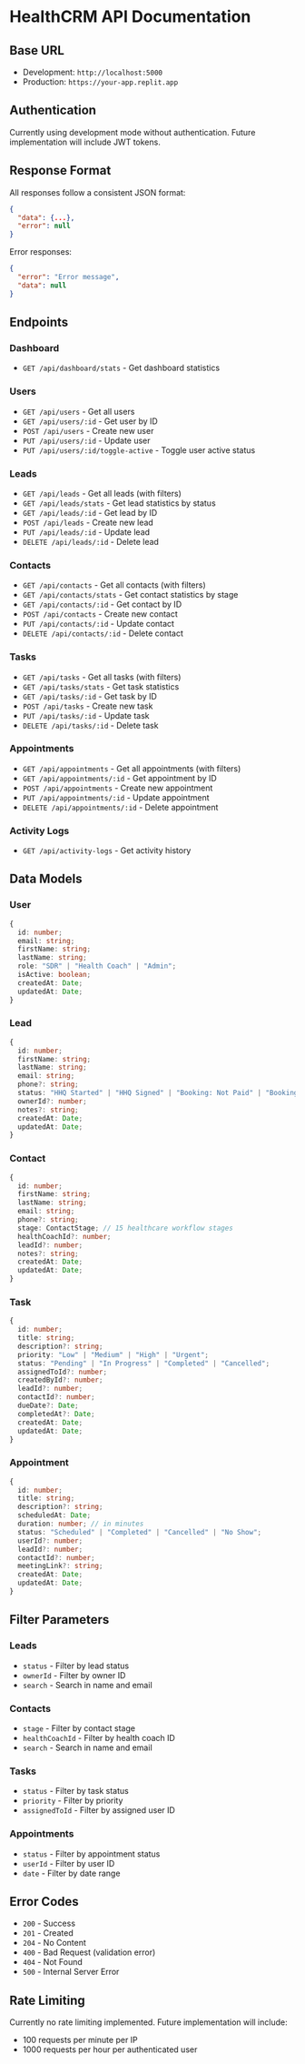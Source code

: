 # HealthCRM API Documentation

## Base URL
- Development: `http://localhost:5000`
- Production: `https://your-app.replit.app`

## Authentication
Currently using development mode without authentication. Future implementation will include JWT tokens.

## Response Format
All responses follow a consistent JSON format:

```json
{
  "data": {...},
  "error": null
}
```

Error responses:
```json
{
  "error": "Error message",
  "data": null
}
```

## Endpoints

### Dashboard
- `GET /api/dashboard/stats` - Get dashboard statistics

### Users
- `GET /api/users` - Get all users
- `GET /api/users/:id` - Get user by ID
- `POST /api/users` - Create new user
- `PUT /api/users/:id` - Update user
- `PUT /api/users/:id/toggle-active` - Toggle user active status

### Leads
- `GET /api/leads` - Get all leads (with filters)
- `GET /api/leads/stats` - Get lead statistics by status
- `GET /api/leads/:id` - Get lead by ID
- `POST /api/leads` - Create new lead
- `PUT /api/leads/:id` - Update lead
- `DELETE /api/leads/:id` - Delete lead

### Contacts
- `GET /api/contacts` - Get all contacts (with filters)
- `GET /api/contacts/stats` - Get contact statistics by stage
- `GET /api/contacts/:id` - Get contact by ID
- `POST /api/contacts` - Create new contact
- `PUT /api/contacts/:id` - Update contact
- `DELETE /api/contacts/:id` - Delete contact

### Tasks
- `GET /api/tasks` - Get all tasks (with filters)
- `GET /api/tasks/stats` - Get task statistics
- `GET /api/tasks/:id` - Get task by ID
- `POST /api/tasks` - Create new task
- `PUT /api/tasks/:id` - Update task
- `DELETE /api/tasks/:id` - Delete task

### Appointments
- `GET /api/appointments` - Get all appointments (with filters)
- `GET /api/appointments/:id` - Get appointment by ID
- `POST /api/appointments` - Create new appointment
- `PUT /api/appointments/:id` - Update appointment
- `DELETE /api/appointments/:id` - Delete appointment

### Activity Logs
- `GET /api/activity-logs` - Get activity history

## Data Models

### User
```typescript
{
  id: number;
  email: string;
  firstName: string;
  lastName: string;
  role: "SDR" | "Health Coach" | "Admin";
  isActive: boolean;
  createdAt: Date;
  updatedAt: Date;
}
```

### Lead
```typescript
{
  id: number;
  firstName: string;
  lastName: string;
  email: string;
  phone?: string;
  status: "HHQ Started" | "HHQ Signed" | "Booking: Not Paid" | "Booking: Paid/Not Booked" | "Booking: Paid/Booked";
  ownerId?: number;
  notes?: string;
  createdAt: Date;
  updatedAt: Date;
}
```

### Contact
```typescript
{
  id: number;
  firstName: string;
  lastName: string;
  email: string;
  phone?: string;
  stage: ContactStage; // 15 healthcare workflow stages
  healthCoachId?: number;
  leadId?: number;
  notes?: string;
  createdAt: Date;
  updatedAt: Date;
}
```

### Task
```typescript
{
  id: number;
  title: string;
  description?: string;
  priority: "Low" | "Medium" | "High" | "Urgent";
  status: "Pending" | "In Progress" | "Completed" | "Cancelled";
  assignedToId?: number;
  createdById?: number;
  leadId?: number;
  contactId?: number;
  dueDate?: Date;
  completedAt?: Date;
  createdAt: Date;
  updatedAt: Date;
}
```

### Appointment
```typescript
{
  id: number;
  title: string;
  description?: string;
  scheduledAt: Date;
  duration: number; // in minutes
  status: "Scheduled" | "Completed" | "Cancelled" | "No Show";
  userId?: number;
  leadId?: number;
  contactId?: number;
  meetingLink?: string;
  createdAt: Date;
  updatedAt: Date;
}
```

## Filter Parameters

### Leads
- `status` - Filter by lead status
- `ownerId` - Filter by owner ID
- `search` - Search in name and email

### Contacts
- `stage` - Filter by contact stage
- `healthCoachId` - Filter by health coach ID
- `search` - Search in name and email

### Tasks
- `status` - Filter by task status
- `priority` - Filter by priority
- `assignedToId` - Filter by assigned user ID

### Appointments
- `status` - Filter by appointment status
- `userId` - Filter by user ID
- `date` - Filter by date range

## Error Codes

- `200` - Success
- `201` - Created
- `204` - No Content
- `400` - Bad Request (validation error)
- `404` - Not Found
- `500` - Internal Server Error

## Rate Limiting
Currently no rate limiting implemented. Future implementation will include:
- 100 requests per minute per IP
- 1000 requests per hour per authenticated user